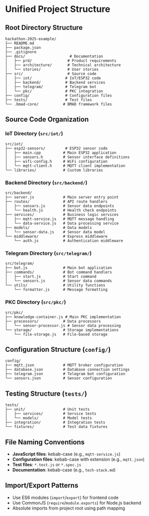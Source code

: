 # Unified Project Structure

## Root Directory Structure
```
hackathon-2025-example/
├── README.md
├── package.json
├── .gitignore
├── docs/                    # Documentation
│   ├── prd/                # Product requirements
│   ├── architecture/       # Technical architecture
│   └── stories/            # User stories
├── src/                    # Source code
│   ├── iot/               # IoT/ESP32 code
│   ├── backend/           # Backend services
│   ├── telegram/          # Telegram bot
│   └── pkc/               # PKC integration
├── config/                # Configuration files
├── tests/                 # Test files
└── .bmad-core/           # BMAD framework files
```

## Source Code Organization

### IoT Directory (`src/iot/`)
```
src/iot/
├── esp32-sensors/         # ESP32 sensor code
│   ├── main.cpp          # Main ESP32 application
│   ├── sensors.h         # Sensor interface definitions
│   ├── wifi-config.h     # WiFi configuration
│   └── mqtt-client.h     # MQTT client implementation
└── libraries/            # Custom libraries
```

### Backend Directory (`src/backend/`)
```
src/backend/
├── server.js             # Main server entry point
├── routes/               # API route handlers
│   ├── sensors.js        # Sensor data endpoints
│   └── health.js         # Health check endpoints
├── services/             # Business logic services
│   ├── mqtt-service.js   # MQTT message handling
│   └── data-service.js   # Data processing service
├── models/               # Data models
│   └── sensor-data.js    # Sensor data model
└── middleware/           # Express middleware
    └── auth.js           # Authentication middleware
```

### Telegram Directory (`src/telegram/`)
```
src/telegram/
├── bot.js                # Main bot application
├── commands/             # Bot command handlers
│   ├── start.js          # Start command
│   └── sensors.js        # Sensor data commands
└── utils/                # Utility functions
    └── formatter.js      # Message formatting
```

### PKC Directory (`src/pkc/`)
```
src/pkc/
├── knowledge-container.js # Main PKC implementation
├── processors/           # Data processors
│   └── sensor-processor.js # Sensor data processing
└── storage/              # Storage implementations
    └── file-storage.js   # File-based storage
```

## Configuration Structure (`config/`)
```
config/
├── mqtt.json             # MQTT broker configuration
├── database.json         # Database connection settings
├── telegram.json         # Telegram bot configuration
└── sensors.json          # Sensor configuration
```

## Testing Structure (`tests/`)
```
tests/
├── unit/                 # Unit tests
│   ├── services/         # Service tests
│   └── models/           # Model tests
├── integration/          # Integration tests
└── fixtures/             # Test data fixtures
```

## File Naming Conventions
- **JavaScript files**: kebab-case (e.g., `mqtt-service.js`)
- **Configuration files**: kebab-case with extension (e.g., `mqtt.json`)
- **Test files**: `*.test.js` or `*.spec.js`
- **Documentation**: kebab-case (e.g., `tech-stack.md`)

## Import/Export Patterns
- Use ES6 modules (`import`/`export`) for frontend code
- Use CommonJS (`require`/`module.exports`) for Node.js backend
- Absolute imports from project root using path mapping
